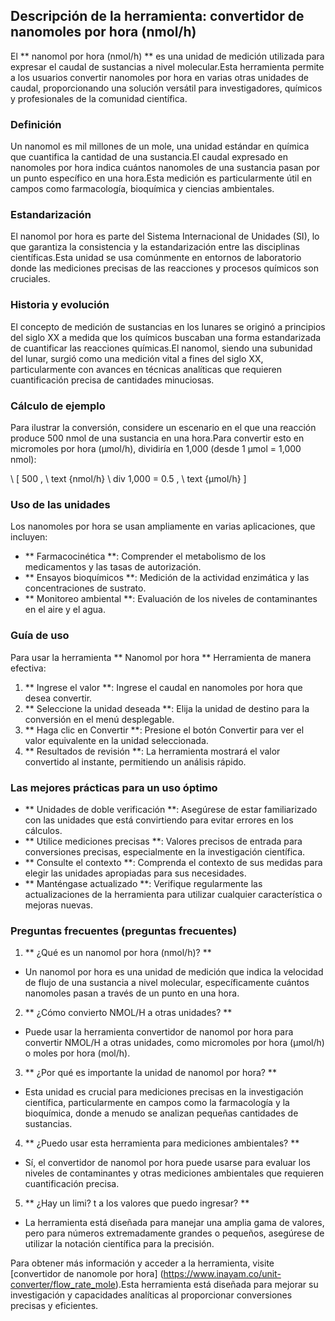 ## Descripción de la herramienta: convertidor de nanomoles por hora (nmol/h)

El ** nanomol por hora (nmol/h) ** es una unidad de medición utilizada para expresar el caudal de sustancias a nivel molecular.Esta herramienta permite a los usuarios convertir nanomoles por hora en varias otras unidades de caudal, proporcionando una solución versátil para investigadores, químicos y profesionales de la comunidad científica.

### Definición

Un nanomol es mil millones de un mole, una unidad estándar en química que cuantifica la cantidad de una sustancia.El caudal expresado en nanomoles por hora indica cuántos nanomoles de una sustancia pasan por un punto específico en una hora.Esta medición es particularmente útil en campos como farmacología, bioquímica y ciencias ambientales.

### Estandarización

El nanomol por hora es parte del Sistema Internacional de Unidades (SI), lo que garantiza la consistencia y la estandarización entre las disciplinas científicas.Esta unidad se usa comúnmente en entornos de laboratorio donde las mediciones precisas de las reacciones y procesos químicos son cruciales.

### Historia y evolución

El concepto de medición de sustancias en los lunares se originó a principios del siglo XX a medida que los químicos buscaban una forma estandarizada de cuantificar las reacciones químicas.El nanomol, siendo una subunidad del lunar, surgió como una medición vital a fines del siglo XX, particularmente con avances en técnicas analíticas que requieren cuantificación precisa de cantidades minuciosas.

### Cálculo de ejemplo

Para ilustrar la conversión, considere un escenario en el que una reacción produce 500 nmol de una sustancia en una hora.Para convertir esto en micromoles por hora (µmol/h), dividiría en 1,000 (desde 1 µmol = 1,000 nmol):

\ [
500 \, \ text {nmol/h} \ div 1,000 = 0.5 \, \ text {µmol/h}
\]

### Uso de las unidades

Los nanomoles por hora se usan ampliamente en varias aplicaciones, que incluyen:

- ** Farmacocinética **: Comprender el metabolismo de los medicamentos y las tasas de autorización.
- ** Ensayos bioquímicos **: Medición de la actividad enzimática y las concentraciones de sustrato.
- ** Monitoreo ambiental **: Evaluación de los niveles de contaminantes en el aire y el agua.

### Guía de uso

Para usar la herramienta ** Nanomol por hora ** Herramienta de manera efectiva:

1. ** Ingrese el valor **: Ingrese el caudal en nanomoles por hora que desea convertir.
2. ** Seleccione la unidad deseada **: Elija la unidad de destino para la conversión en el menú desplegable.
3. ** Haga clic en Convertir **: Presione el botón Convertir para ver el valor equivalente en la unidad seleccionada.
4. ** Resultados de revisión **: La herramienta mostrará el valor convertido al instante, permitiendo un análisis rápido.

### Las mejores prácticas para un uso óptimo

- ** Unidades de doble verificación **: Asegúrese de estar familiarizado con las unidades que está convirtiendo para evitar errores en los cálculos.
- ** Utilice mediciones precisas **: Valores precisos de entrada para conversiones precisas, especialmente en la investigación científica.
- ** Consulte el contexto **: Comprenda el contexto de sus medidas para elegir las unidades apropiadas para sus necesidades.
- ** Manténgase actualizado **: Verifique regularmente las actualizaciones de la herramienta para utilizar cualquier característica o mejoras nuevas.

### Preguntas frecuentes (preguntas frecuentes)

1. ** ¿Qué es un nanomol por hora (nmol/h)? **
- Un nanomol por hora es una unidad de medición que indica la velocidad de flujo de una sustancia a nivel molecular, específicamente cuántos nanomoles pasan a través de un punto en una hora.

2. ** ¿Cómo convierto NMOL/H a otras unidades? **
- Puede usar la herramienta convertidor de nanomol por hora para convertir NMOL/H a otras unidades, como micromoles por hora (µmol/h) o moles por hora (mol/h).

3. ** ¿Por qué es importante la unidad de nanomol por hora? **
- Esta unidad es crucial para mediciones precisas en la investigación científica, particularmente en campos como la farmacología y la bioquímica, donde a menudo se analizan pequeñas cantidades de sustancias.

4. ** ¿Puedo usar esta herramienta para mediciones ambientales? **
- Sí, el convertidor de nanomol por hora puede usarse para evaluar los niveles de contaminantes y otras mediciones ambientales que requieren cuantificación precisa.

5. ** ¿Hay un limi? t a los valores que puedo ingresar? **
- La herramienta está diseñada para manejar una amplia gama de valores, pero para números extremadamente grandes o pequeños, asegúrese de utilizar la notación científica para la precisión.

Para obtener más información y acceder a la herramienta, visite [convertidor de nanomole por hora] (https://www.inayam.co/unit-converter/flow_rate_mole).Esta herramienta está diseñada para mejorar su investigación y capacidades analíticas al proporcionar conversiones precisas y eficientes.